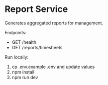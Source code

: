 # Report Service

Generates aggregated reports for management.

Endpoints:
- GET /health
- GET /reports/timesheets

Run locally:
1. cp .env.example .env and update values
2. npm install
3. npm run dev
